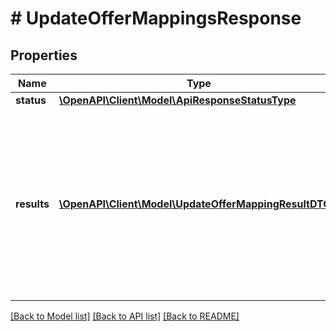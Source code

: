 # # UpdateOfferMappingsResponse

## Properties

Name | Type | Description | Notes
------------ | ------------- | ------------- | -------------
**status** | [**\OpenAPI\Client\Model\ApiResponseStatusType**](ApiResponseStatusType.md) |  | [optional]
**results** | [**\OpenAPI\Client\Model\UpdateOfferMappingResultDTO[]**](UpdateOfferMappingResultDTO.md) | Ошибки и предупреждения, которые появились при обработке списка характеристик. Каждый элемент списка соответствует одному товару.  Если ошибок и предупреждений нет, поле не передается. | [optional]

[[Back to Model list]](../../README.md#models) [[Back to API list]](../../README.md#endpoints) [[Back to README]](../../README.md)
